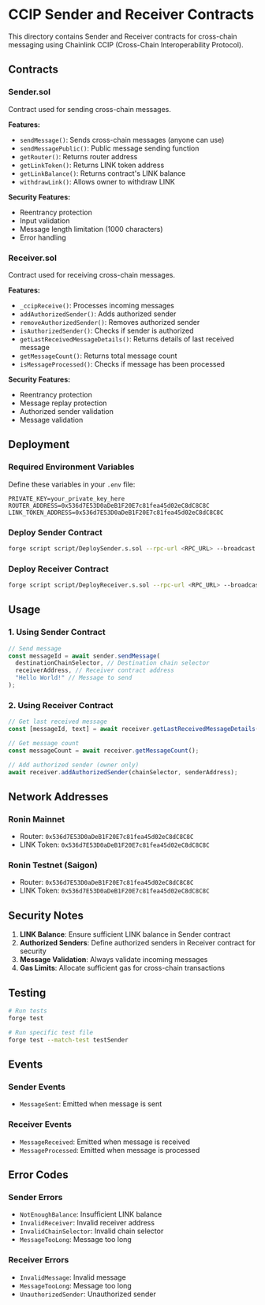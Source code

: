 # CCIP Sender and Receiver Contracts

This directory contains Sender and Receiver contracts for cross-chain messaging using Chainlink CCIP (Cross-Chain Interoperability Protocol).

## Contracts

### Sender.sol

Contract used for sending cross-chain messages.

**Features:**

- `sendMessage()`: Sends cross-chain messages (anyone can use)
- `sendMessagePublic()`: Public message sending function
- `getRouter()`: Returns router address
- `getLinkToken()`: Returns LINK token address
- `getLinkBalance()`: Returns contract's LINK balance
- `withdrawLink()`: Allows owner to withdraw LINK

**Security Features:**

- Reentrancy protection
- Input validation
- Message length limitation (1000 characters)
- Error handling

### Receiver.sol

Contract used for receiving cross-chain messages.

**Features:**

- `_ccipReceive()`: Processes incoming messages
- `addAuthorizedSender()`: Adds authorized sender
- `removeAuthorizedSender()`: Removes authorized sender
- `isAuthorizedSender()`: Checks if sender is authorized
- `getLastReceivedMessageDetails()`: Returns details of last received message
- `getMessageCount()`: Returns total message count
- `isMessageProcessed()`: Checks if message has been processed

**Security Features:**

- Reentrancy protection
- Message replay protection
- Authorized sender validation
- Message validation

## Deployment

### Required Environment Variables

Define these variables in your `.env` file:

```env
PRIVATE_KEY=your_private_key_here
ROUTER_ADDRESS=0x536d7E53D0aDeB1F20E7c81fea45d02eC8dC8C8C
LINK_TOKEN_ADDRESS=0x536d7E53D0aDeB1F20E7c81fea45d02eC8dC8C8C
```

### Deploy Sender Contract

```bash
forge script script/DeploySender.s.sol --rpc-url <RPC_URL> --broadcast
```

### Deploy Receiver Contract

```bash
forge script script/DeployReceiver.s.sol --rpc-url <RPC_URL> --broadcast
```

## Usage

### 1. Using Sender Contract

```javascript
// Send message
const messageId = await sender.sendMessage(
  destinationChainSelector, // Destination chain selector
  receiverAddress, // Receiver contract address
  "Hello World!" // Message to send
);
```

### 2. Using Receiver Contract

```javascript
// Get last received message
const [messageId, text] = await receiver.getLastReceivedMessageDetails();

// Get message count
const messageCount = await receiver.getMessageCount();

// Add authorized sender (owner only)
await receiver.addAuthorizedSender(chainSelector, senderAddress);
```

## Network Addresses

### Ronin Mainnet

- Router: `0x536d7E53D0aDeB1F20E7c81fea45d02eC8dC8C8C`
- LINK Token: `0x536d7E53D0aDeB1F20E7c81fea45d02eC8dC8C8C`

### Ronin Testnet (Saigon)

- Router: `0x536d7E53D0aDeB1F20E7c81fea45d02eC8dC8C8C`
- LINK Token: `0x536d7E53D0aDeB1F20E7c81fea45d02eC8dC8C8C`

## Security Notes

1. **LINK Balance**: Ensure sufficient LINK balance in Sender contract
2. **Authorized Senders**: Define authorized senders in Receiver contract for security
3. **Message Validation**: Always validate incoming messages
4. **Gas Limits**: Allocate sufficient gas for cross-chain transactions

## Testing

```bash
# Run tests
forge test

# Run specific test file
forge test --match-test testSender
```

## Events

### Sender Events

- `MessageSent`: Emitted when message is sent

### Receiver Events

- `MessageReceived`: Emitted when message is received
- `MessageProcessed`: Emitted when message is processed

## Error Codes

### Sender Errors

- `NotEnoughBalance`: Insufficient LINK balance
- `InvalidReceiver`: Invalid receiver address
- `InvalidChainSelector`: Invalid chain selector
- `MessageTooLong`: Message too long

### Receiver Errors

- `InvalidMessage`: Invalid message
- `MessageTooLong`: Message too long
- `UnauthorizedSender`: Unauthorized sender
